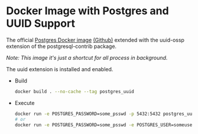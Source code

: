 # Docker Image with Postgres and UUID Support
The official [Postgres Docker image](https://registry.hub.docker.com/_/postgres/) [(Github)](https://github.com/docker-library/postgres) extended with the uuid-ossp extension of the postgresql-contrib package.

_*Note*: This image it's just a shortcut for all process in background._

The uuid extension is installed and enabled.

* Build
    ```bash
    docker build . --no-cache --tag postgres_uuid
    ```
* Execute
    ```bash
    docker run -e POSTGRES_PASSWORD=some_psswd -p 5432:5432 postgres_uuid:latest
    # or
    docker run -e POSTGRES_PASSWORD=some_psswd -e POSTGRES_USER=someuser -p 5432:5432 postgres_uuid:latest
    ```
